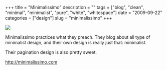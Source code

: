 +++
title = "Minimalissimo"
description = ""
tags = ["blog", "clean", "minimal", "minimalist", "pure", "white", "whitespace"]
date = "2009-09-22"
categories = ["design"]
slug = "minimalissimo"
+++


 

  <div id="screens-thumbs" class="clearfix">
    <div class="txt-center" id="design-submission"><a href="http://minimalissimo.com/"><img id='bluga-thumbnail-1898' class='bluga-thumbnail large' src='http://media.konigi.com/bluga/
wt4aba024084325_0.jpg'/></a></div>  
  </div>   
<p>Minimalissimo practices what they preach. They blog about all type of minimalist design, and their own design is really just that: minimalist.</p>
<p>Their pagination design is also pretty sweet.</p>
<p><a href="http://minimalissimo.com/">http://minimalissimo.com</a></p>




